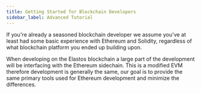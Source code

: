 ```yaml
---
title: Getting Started for Blockchain Developers
sidebar_label: Advanced Tutorial 
---
```


If you're already a seasoned blockchain developer we assume you've at least had some basic experience with Ethereum and
Solidity, regardless of what blockchain platform you ended up building upon. 

When developing on the Elastos blockchain a large part of the development will be interfacing with the Ethereum sidechain.
This is a modified EVM therefore development is generally the same, our goal is to provide the same primary tools
used for Ethereum development and minimize the differences.


